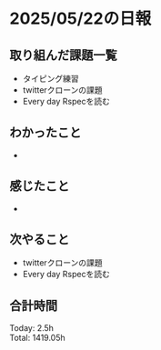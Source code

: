 # 2025/05/22の日報
## 取り組んだ課題一覧
* タイピング練習
* twitterクローンの課題
* Every day Rspecを読む
## わかったこと 
* 
## 感じたこと
* 
## 次やること
* twitterクローンの課題
* Every day Rspecを読む
##  合計時間 
Today: 2.5h<br>
Total: 1419.05h
